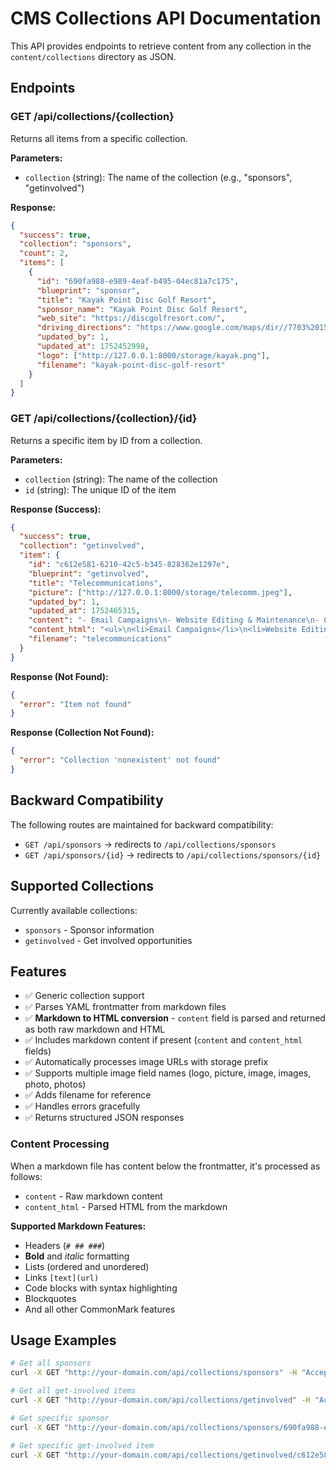 # CMS Collections API Documentation

This API provides endpoints to retrieve content from any collection in the `content/collections` directory as JSON.

## Endpoints

### GET /api/collections/{collection}

Returns all items from a specific collection.

**Parameters:**
- `collection` (string): The name of the collection (e.g., "sponsors", "getinvolved")

**Response:**
```json
{
  "success": true,
  "collection": "sponsors",
  "count": 2,
  "items": [
    {
      "id": "690fa988-e989-4eaf-b495-04ec81a7c175",
      "blueprint": "sponsor",
      "title": "Kayak Point Disc Golf Resort",
      "sponsor_name": "Kayak Point Disc Golf Resort",
      "web_site": "https://discgolfresort.com/",
      "driving_directions": "https://www.google.com/maps/dir//7703%20150th%20Pl%20NW,%20Stanwood,%20WA%2098292",
      "updated_by": 1,
      "updated_at": 1752452998,
      "logo": ["http://127.0.0.1:8000/storage/kayak.png"],
      "filename": "kayak-point-disc-golf-resort"
    }
  ]
}
```

### GET /api/collections/{collection}/{id}

Returns a specific item by ID from a collection.

**Parameters:**
- `collection` (string): The name of the collection
- `id` (string): The unique ID of the item

**Response (Success):**
```json
{
  "success": true,
  "collection": "getinvolved",
  "item": {
    "id": "c612e581-6210-42c5-b345-828362e1297e",
    "blueprint": "getinvolved",
    "title": "Telecommunications",
    "picture": ["http://127.0.0.1:8000/storage/telecomm.jpeg"],
    "updated_by": 1,
    "updated_at": 1752465315,
    "content": "- Email Campaigns\n- Website Editing & Maintenance\n- Calendar updating",
    "content_html": "<ul>\n<li>Email Campaigns</li>\n<li>Website Editing &amp; Maintenance</li>\n<li>Calendar updating</li>\n</ul>\n",
    "filename": "telecommunications"
  }
}
```

**Response (Not Found):**
```json
{
  "error": "Item not found"
}
```

**Response (Collection Not Found):**
```json
{
  "error": "Collection 'nonexistent' not found"
}
```

## Backward Compatibility

The following routes are maintained for backward compatibility:
- `GET /api/sponsors` → redirects to `/api/collections/sponsors`
- `GET /api/sponsors/{id}` → redirects to `/api/collections/sponsors/{id}`

## Supported Collections

Currently available collections:
- `sponsors` - Sponsor information
- `getinvolved` - Get involved opportunities

## Features

- ✅ Generic collection support
- ✅ Parses YAML frontmatter from markdown files
- ✅ **Markdown to HTML conversion** - `content` field is parsed and returned as both raw markdown and HTML
- ✅ Includes markdown content if present (`content` and `content_html` fields)
- ✅ Automatically processes image URLs with storage prefix
- ✅ Supports multiple image field names (logo, picture, image, images, photo, photos)
- ✅ Adds filename for reference
- ✅ Handles errors gracefully
- ✅ Returns structured JSON responses

### Content Processing

When a markdown file has content below the frontmatter, it's processed as follows:
- `content` - Raw markdown content
- `content_html` - Parsed HTML from the markdown

**Supported Markdown Features:**
- Headers (`# ## ###`)
- **Bold** and *italic* formatting
- Lists (ordered and unordered)
- Links `[text](url)`
- Code blocks with syntax highlighting
- Blockquotes
- And all other CommonMark features

## Usage Examples

```bash
# Get all sponsors
curl -X GET "http://your-domain.com/api/collections/sponsors" -H "Accept: application/json"

# Get all get-involved items
curl -X GET "http://your-domain.com/api/collections/getinvolved" -H "Accept: application/json"

# Get specific sponsor
curl -X GET "http://your-domain.com/api/collections/sponsors/690fa988-e989-4eaf-b495-04ec81a7c175" -H "Accept: application/json"

# Get specific get-involved item
curl -X GET "http://your-domain.com/api/collections/getinvolved/c612e581-6210-42c5-b345-828362e1297e" -H "Accept: application/json"
```
